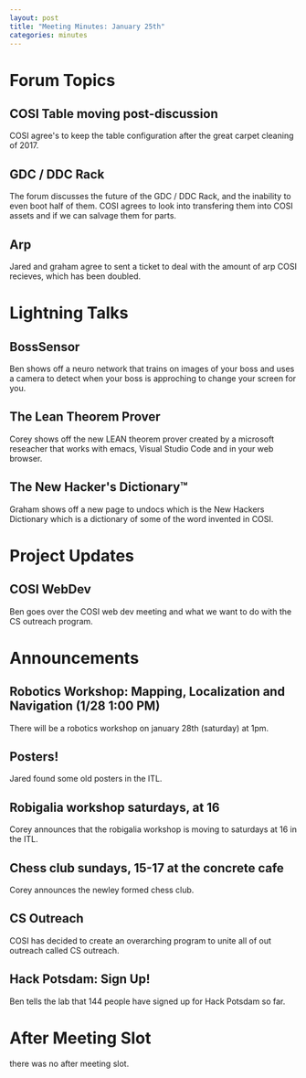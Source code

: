 ```yaml
---
layout: post
title: "Meeting Minutes: January 25th"
categories: minutes
---
```


# Forum Topics

## COSI Table moving post-discussion
COSI agree's to keep the table configuration after the great carpet cleaning of 2017.

## GDC / DDC Rack
The forum discusses the future of the GDC / DDC Rack, and the inability to even boot half of them. COSI agrees to look into transfering them into COSI assets and if we can salvage them for parts. 

## Arp
Jared and graham agree to sent a ticket to deal with the amount of arp COSI recieves, which has been doubled.

# Lightning Talks

## BossSensor
Ben shows off a neuro network that trains on images of your boss and uses a camera to detect when your boss is approching to change your screen for you.

## The Lean Theorem Prover
Corey shows off the new LEAN theorem prover created by a microsoft reseacher that works with emacs, Visual Studio Code and in your web browser.

## The New Hacker's Dictionary™
Graham shows off a new page to undocs which is the New Hackers Dictionary which is a dictionary of some of the word invented in COSI.

# Project Updates

## COSI WebDev
Ben goes over the COSI web dev meeting and what we want to do with the CS outreach program.

# Announcements

## Robotics Workshop: Mapping, Localization and Navigation (1/28 1:00 PM)
There will be a robotics workshop on january 28th (saturday) at 1pm.

## Posters!
Jared found some old posters in the ITL. 

## Robigalia workshop saturdays, at 16
Corey announces that the robigalia workshop is moving to saturdays at 16 in the ITL.

## Chess club sundays, 15-17 at the concrete cafe
Corey announces the newley formed chess club.

## CS Outreach
COSI has decided to create an overarching program to unite all of out outreach called CS outreach.

## Hack Potsdam: Sign Up!
Ben tells the lab that 144 people have signed up for Hack Potsdam so far.

# After Meeting Slot
there was no after meeting slot.

